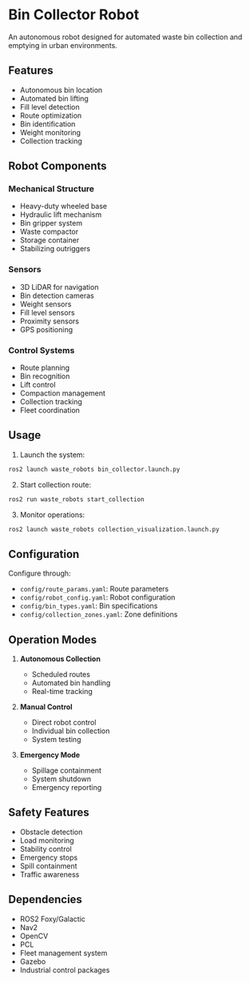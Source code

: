 # Bin Collector Robot

An autonomous robot designed for automated waste bin collection and emptying in urban environments.

## Features

- Autonomous bin location
- Automated bin lifting
- Fill level detection
- Route optimization
- Bin identification
- Weight monitoring
- Collection tracking

## Robot Components

### Mechanical Structure
- Heavy-duty wheeled base
- Hydraulic lift mechanism
- Bin gripper system
- Waste compactor
- Storage container
- Stabilizing outriggers

### Sensors
- 3D LiDAR for navigation
- Bin detection cameras
- Weight sensors
- Fill level sensors
- Proximity sensors
- GPS positioning

### Control Systems
- Route planning
- Bin recognition
- Lift control
- Compaction management
- Collection tracking
- Fleet coordination

## Usage

1. Launch the system:
```bash
ros2 launch waste_robots bin_collector.launch.py
```

2. Start collection route:
```bash
ros2 run waste_robots start_collection
```

3. Monitor operations:
```bash
ros2 launch waste_robots collection_visualization.launch.py
```

## Configuration

Configure through:
- `config/route_params.yaml`: Route parameters
- `config/robot_config.yaml`: Robot configuration
- `config/bin_types.yaml`: Bin specifications
- `config/collection_zones.yaml`: Zone definitions

## Operation Modes

1. **Autonomous Collection**
   - Scheduled routes
   - Automated bin handling
   - Real-time tracking

2. **Manual Control**
   - Direct robot control
   - Individual bin collection
   - System testing

3. **Emergency Mode**
   - Spillage containment
   - System shutdown
   - Emergency reporting

## Safety Features

- Obstacle detection
- Load monitoring
- Stability control
- Emergency stops
- Spill containment
- Traffic awareness

## Dependencies

- ROS2 Foxy/Galactic
- Nav2
- OpenCV
- PCL
- Fleet management system
- Gazebo
- Industrial control packages 